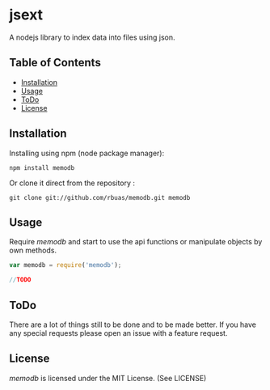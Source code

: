 # jsext

A nodejs library to index data into files using json.

## Table of Contents

 * [Installation](#installation)
 * [Usage](#usage)
 * [ToDo](#todo)
 * [License](#license)

## Installation

Installing using npm (node package manager):

    npm install memodb

Or clone it direct from the repository :

    git clone git://github.com/rbuas/memodb.git memodb

## Usage

Require _memodb_ and start to use the api functions or manipulate objects by own methods.

```javascript
var memodb = require('memodb');

//TODO
```

## ToDo

There are a lot of things still to be done and to be made better. If you have any special requests please open an issue with a feature request.

## License

_memodb_ is licensed under the MIT License. (See LICENSE)